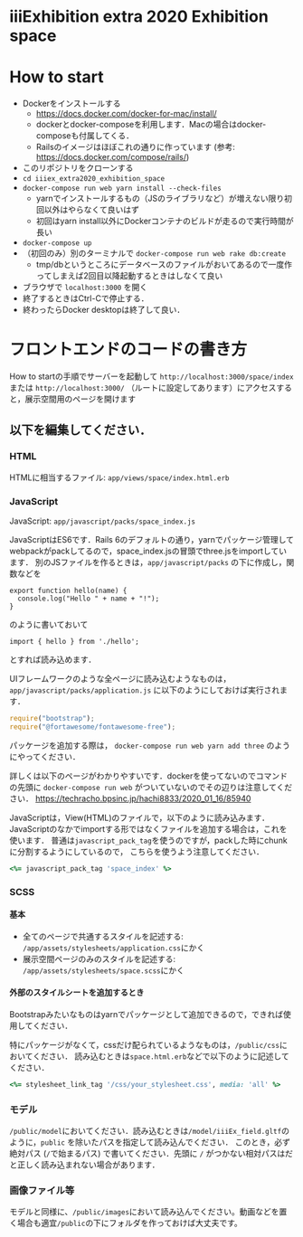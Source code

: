 # iiiExhibition extra 2020 Exhibition space

# How to start

* Dockerをインストールする
    * https://docs.docker.com/docker-for-mac/install/
    * dockerとdocker-composeを利用します．Macの場合はdocker-composeも付属してくる．
    * Railsのイメージはほぼこれの通りに作っています (参考: https://docs.docker.com/compose/rails/)
* このリポジトリをクローンする
* `cd iiiex_extra2020_exhibition_space`
* `docker-compose run web yarn install --check-files`
    * yarnでインストールするもの（JSのライブラリなど）が増えない限り初回以外はやらなくて良いはず
    * 初回はyarn install以外にDockerコンテナのビルドが走るので実行時間が長い
* `docker-compose up`
* （初回のみ）別のターミナルで `docker-compose run web rake db:create`
    * tmp/dbというところにデータベースのファイルがおいてあるので一度作ってしまえば2回目以降起動するときはしなくて良い
* ブラウザで `localhost:3000` を開く
* 終了するときはCtrl-Cで停止する．
* 終わったらDocker desktopは終了して良い．


# フロントエンドのコードの書き方

How to startの手順でサーバーを起動して `http://localhost:3000/space/index` または `http://localhost:3000/` （ルートに設定してあります）にアクセスすると，展示空間用のページを開けます

## 以下を編集してください．

### HTML
HTMLに相当するファイル: `app/views/space/index.html.erb`

### JavaScript
JavaScript: `app/javascript/packs/space_index.js`

JavaScriptはES6です．Rails 6のデフォルトの通り，yarnでパッケージ管理してwebpackがpackしてるので，space_index.jsの冒頭でthree.jsをimportしています．
別のJSファイルを作るときは，`app/javascript/packs` の下に作成し，関数などを

```
export function hello(name) {
  console.log("Hello " + name + "!");
}
```

のように書いておいて

```
import { hello } from './hello';
```

とすれば読み込めます．

UIフレームワークのような全ページに読み込むようなものは，`app/javascript/packs/application.js` に以下のようにしておけば実行されます．

```javascript
require("bootstrap");
require("@fortawesome/fontawesome-free");

```

パッケージを追加する際は，
`docker-compose run web yarn add three`
のようにやってください．

詳しくは以下のページがわかりやすいです．dockerを使ってないのでコマンドの先頭に `docker-compose run web` がついていないのでその辺りは注意してください．
https://techracho.bpsinc.jp/hachi8833/2020_01_16/85940


JavaScriptは，View(HTML)のファイルで，以下のように読み込みます．
JavaScriptのなかでimportする形ではなくファイルを追加する場合は，これを使います．
普通は`javascript_pack_tag`を使うのですが，packした時にchunkに分割するようにしているので，
こちらを使うよう注意してください．

```ruby
<%= javascript_pack_tag 'space_index' %>
```

### SCSS

#### 基本

* 全てのページで共通するスタイルを記述する: `/app/assets/stylesheets/application.css`にかく
* 展示空間ページのみのスタイルを記述する: `/app/assets/stylesheets/space.scss`にかく

#### 外部のスタイルシートを追加するとき

Bootstrapみたいなものはyarnでパッケージとして追加できるので，できれば使用してください．

特にパッケージがなくて，cssだけ配られているようなものは，`/public/css`においてください．
読み込むときは`space.html.erb`などで以下のように記述してください．

```ruby
<%= stylesheet_link_tag '/css/your_stylesheet.css', media: 'all' %>
```

### モデル

`/public/model`においてください．読み込むときは`/model/iiiEx_field.gltf`のように，`public` を除いたパスを指定して読み込んでください．
このとき，必ず絶対パス (`/`で始まるパス) で書いてください．先頭に `/` がつかない相対パスはだと正しく読み込まれない場合があります．

### 画像ファイル等

モデルと同様に、`/public/images`において読み込んでください。動画などを置く場合も適宜`/public`の下にフォルダを作っておけば大丈夫です。
